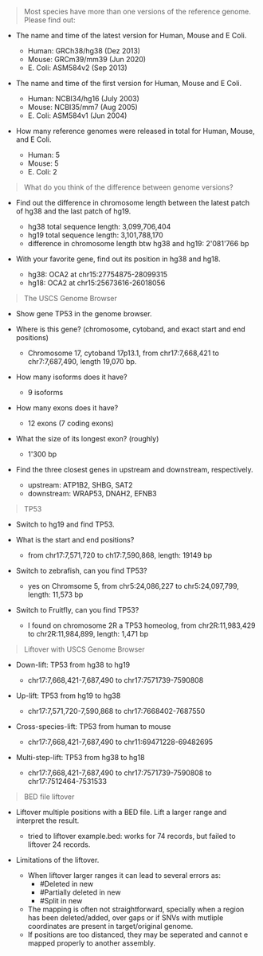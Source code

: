 > Most species have more than one versions of the reference genome. Please find out:  

* The name and time of the latest version for Human, Mouse and E Coli.  
  - Human: GRCh38/hg38 (Dez 2013) 
  - Mouse: GRCm39/mm39 (Jun 2020)
  - E. Coli: ASM584v2 (Sep 2013)
  
* The name and time of the first version for Human, Mouse and E Coli.
  - Human: NCBI34/hg16 (July 2003)
  - Mouse: NCBI35/mm7 (Aug 2005)
  - E. Coli: ASM584v1 (Jun 2004)


* How many reference genomes were released in total for Human, Mouse, and E Coli.
  - Human: 5
  - Mouse: 5
  - E. Coli: 2

> What do you think of the difference between genome versions?

- Find out the difference in chromosome length between the latest patch of
hg38 and the last patch of hg19. 

  - hg38 total sequence length: 3,099,706,404  
  - hg19 total sequence length: 3,101,788,170  
  - difference in chromosome length btw hg38 and hg19: 2'081'766 bp  

- With your favorite gene, find out its position in hg38 and hg18.

  - hg38: OCA2 at chr15:27754875-28099315  
  - hg18: OCA2 at chr15:25673616-26018056  

> The USCS Genome Browser

* Show gene TP53 in the genome browser.
* Where is this gene? (chromosome, cytoband, and exact start and end positions)
  - Chromosome 17, cytoband 17p13.1, from chr17:7,668,421 to chr7:7,687,490, length 19,070 bp.  
  
* How many isoforms does it have?
  - 9 isoforms  

* How many exons does it have?
  - 12 exons (7 coding exons)  

* What the size of its longest exon? (roughly)
  - 1'300 bp  

* Find the three closest genes in upstream and downstream, respectively.
  - upstream: ATP1B2, SHBG, SAT2
  - downstream: WRAP53, DNAH2, EFNB3  

> TP53

* Switch to hg19 and find TP53.
* What is the start and end positions?
  - from chr17:7,571,720 to ch17:7,590,868, length: 19149 bp 
    
* Switch to zebrafish, can you find TP53?
  - yes on Chromsome 5, from chr5:24,086,227 to chr5:24,097,799, length: 11,573 bp  
  
* Switch to Fruitfly, can you find TP53?
  - I found on chromosome 2R a TP53 homeolog, from chr2R:11,983,429 to chr2R:11,984,899, length: 1,471 bp  

> Liftover with USCS Genome Browser  

* Down-lift: TP53 from hg38 to hg19
  - chr17:7,668,421-7,687,490 to chr17:7571739-7590808

* Up-lift: TP53 from hg19 to hg38
  - chr17:7,571,720-7,590,868 to chr17:7668402-7687550
 
* Cross-species-lift: TP53 from human to mouse
  - chr17:7,668,421-7,687,490 to chr11:69471228-69482695

* Multi-step-lift: TP53 from hg38 to hg18
  - chr17:7,668,421-7,687,490 to chr17:7571739-7590808 to chr17:7512464-7531533

> BED file liftover

* Liftover multiple positions with a BED file. Lift a larger range and interpret the result.
  - tried to liftover example.bed: works for 74 records, but failed to liftover 24 records.  
  
* Limitations of the liftover.
  - When liftover larger ranges it can lead to several errors as:  
    - #Deleted in new
    - #Partially deleted in new 
    - #Split in new
  - The mapping is often not straightforward, specially when a region has been deleted/added, over gaps or if SNVs with mutliple coordinates are present in target/original genome.      
  - If positions are too distanced, they may be seperated and cannot e mapped properly to another assembly.


